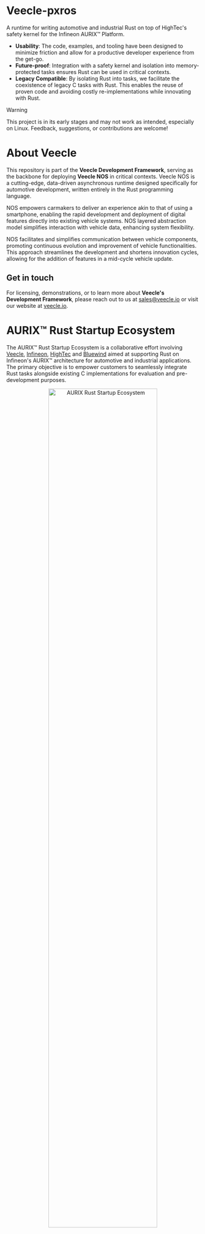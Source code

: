 # Veecle-pxros

A runtime for writing automotive and industrial Rust on top of HighTec's safety kernel for the Infineon AURIX™ Platform.

* **Usability**: The code, examples, and tooling have been designed to minimize friction and allow for a productive developer experience from the get-go.
* **Future-proof**: Integration with a safety kernel and isolation into memory-protected tasks ensures Rust can be used in critical contexts.
* **Legacy Compatible**: By isolating Rust into tasks, we facilitate the coexistence of legacy C tasks with Rust. This enables the reuse of proven code and avoiding costly re-implementations while innovating with Rust.

> [!WARNING]
> This project is in its early stages and may not work as intended, especially on Linux. Feedback, suggestions, or contributions are welcome!

# About Veecle

This repository is part of the **Veecle Development Framework**, serving as the backbone for deploying **Veecle NOS** in critical contexts. Veecle NOS is a cutting-edge, data-driven asynchronous runtime designed specifically for automotive development, written entirely in the Rust programming language.

NOS empowers carmakers to deliver an experience akin to that of using a smartphone, enabling the rapid development and deployment of digital features directly into existing vehicle systems. NOS layered abstraction model simplifies interaction with vehicle data, enhancing system flexibility.

NOS facilitates and simplifies communication between vehicle components, promoting continuous evolution and improvement of vehicle functionalities. This approach streamlines the development and shortens innovation cycles, allowing for the addition of features in a mid-cycle vehicle update.

## Get in touch

For licensing, demonstrations, or to learn more about **Veecle's Development Framework**, please reach out to us at [sales@veecle.io](mailto:sales@veecle.io) or visit our website at [veecle.io](https://www.veecle.io).

# AURIX™ Rust Startup Ecosystem

The AURIX™ Rust Startup Ecosystem is a collaborative effort involving [Veecle](https://www.veecle.io), [Infineon](https://www.infineon.com), [HighTec](https://hightec-rt.com) and [Bluewind](https://www.bluewind.it) aimed at supporting Rust on Infineon's AURIX™ architecture for automotive and industrial applications. The primary objective is to empower customers to seamlessly integrate Rust tasks alongside existing C implementations for evaluation and pre-development purposes.

<p align="center">
  <img src="./.github/ecosystem.png" alt="AURIX Rust Startup Ecosystem" width="75%"/>
</p>

The AURIX™ Rust Startup Ecosystem consists of:
* A [Peripheral Access Crate](https://github.com/Infineon/tc375-pac) (PAC) from Infineon.
* [Low-level drivers](https://github.com/bluewind-embedded-systems/bw-r-drivers-tc37x) from Bluewind, fully written in Rust.
* A precompiled version of [PXROS-HR](https://hightec-rt.com/en/products/real-time-os), an ASIL-D RTOS written in C, developed by HighTec.
* Rust [PXROS-HR bindings](https://github.com/hightec-rt/pxros) developed jointly by Veecle and HighTec.
* A Rust runtime from Veecle, named [veecle-pxros](https://github.com/veecle/veecle-pxros), which seamlessly integrates with PXROS-HR, providing a native Rust experience. This runtime also supports asynchronous execution where feasible.
* A curated set of examples by Veecle and Bluewind, covering bare metal driver examples, driver instances employing PXROS-HR, and connectivity application demonstrations.

For compiling Rust for AURIX™, HighTec offers a combined package of their Rust and C/C++ compiler, accessible [here](https://hightec-rt.com/en/products/development-platform).

Finally, to facilitate flashing and debugging on AURIX Veecle is maintaining the [tricore-probe](https://github.com/veecle/tricore-probe).

For additional information visit:
* https://www.veecle.io/aurix
* https://www.bluewind.it/rust
* https://hightec-rt.com/en/rust

# Getting started

> [!NOTE]  
> The included BSP only supports the [TC375 Lite Kit](https://www.infineon.com/cms/en/product/evaluation-boards/kit_a2g_tc375_lite/). Please open an issue or contact us if you require support for a different board.

The Rust code is structured to work with the [defmt](https://github.com/knurling-rs/defmt) framework and [tricore-probe](https://github.com/veecle/tricore-probe).

The compilation process works by first compiling a Rust library, defining one or more PXROS tasks, via **Cargo**. For Rust library examples, please see the **/examples** folder.

Next, **CMake** is used to compile the PXROS kernel and C tasks defined in the **app-tc37x** folder and to link everything together with the Rust library. The output is a `.elf` file that can be flashed to a board via Debugger or MEMTOOL.

## Installation

1. Install [rustup](https://rustup.rs) and this [toolchain](./rust-toolchain.toml): this is needed by Rust Analyzer to compile and test tricore-agnostic code and by HighTec's installer to configure the default toolchain.

2. Install HighTec's [Rust](https://hightec-rt.com/en/products/rust) and [C/C++ LLVM](https://hightec-rt.com/en/products/development-platform) compiler toolchains. Register and follow their installation instruction.

3. If on Windows, install Infineon's [DAS and MEMTOOL](https://www.infineon.com/cms/en/tools/aurix-tools/free-tools/infineon): these tools are required to utilize [tricore-probe](https://github.com/veecle/tricore-probe). If you are using Linux, please follow the guidelines provided in the repository.

4. Install **tricore-probe** via `cargo install --git https://github.com/veecle/tricore-probe`. Make sure the listed requirements are installed.

For additional installation instructions or troubleshooting please also visit [Bluewind's repository](https://github.com/bluewind-embedded-systems/bw-r-drivers-tc37x).

## Building and running

This repository provides a utility tool (`xtask`) to facilitate compilation and execution on a connected board or on the TSIM emulator.

#### Compile and run on the hardware board:

```bash
cargo xtask run --binary example-ipc --target tc162
```

#### Compile and run on the `tsim` emulator:

```bash
cargo xtask emulate --binary example-ipc --target tc162
```

#### Build the application without running it:

```bash
cargo xtask build --binary example-ipc --target tc162
```

`xtask` requires `tricore-probe` only when running the binary. If `tricore-probe` is not available in your system, you can still use `xtask` to build or emulate the project. Other tools (like Infineon's MEMTOOL) can then be used to flash and debug the output `.elf`.

`xtask` requires **CMake**, **Make**, and **Tricore-probe** (if used) to be available in the PATH environment variable.

#### Logging

Event 31 (with bit 1 << 31 set) is reserved by the defmt logging system and is not available for use by tasks. **Logging is only supported in tasks, not in interrupt handlers.**

#### TSIM

TSIM only simulates a single core. The examples were developed for multicore hardware and as such may not function as expected when run on the simulator. Similarly, logging might behave differently than on actual hardware.

#### Examples

Rust examples can be found in [examples](./examples). Examples are meant to run on the real hardware board: running them in **TSIM** will lead to unexpected and unintended behavior.

Additional low-level driver examples provided by Bluewind can be found here: https://github.com/bluewind-embedded-systems/bw-r-drivers-tc37x-examples.

## Limitations

The repository goal is to provide a library that users can simply include in their `Cargo.toml` and use to develop either C or Rust tasks without having to clone or download the whole repository.

However, due to linker/setup limitations, this is currently not possible. Users **must** develop both Rust and C tasks on top of this repository. Rust tasks can reside in any crate as shown by the examples, while C tasks must be developed according to PXROS-HR guidelines. An example can be seen [app-tc37x/pxros/tasks/InitTask].

**This limitation will be lifted in future releases.**

# Feature Requests and Bug Reports

We encourage users to submit feature requests and bug reports. Before submitting, please check if a similar request or report already exists in the issues section.

#### Feature Requests

If you have a feature request, follow these steps:

1. Go to the [Issues](https://github.com/your-username/repository/issues) section of the repository.
2. Click on the "New Issue" button.
3. Provide a clear and descriptive title for your feature request. Please start your title with "Feature: ...".
4. Clearly describe the feature you're proposing, your use-case and how the feature would improve/solve your use-case.

#### Bug Reports

If you've encountered a bug, follow these steps:

1. Go to the [Issues](https://github.com/your-username/repository/issues) section of the repository.
2. Click on the "New Issue" button.
3. Provide a clear and descriptive title for your bug report. Please start your title with "Bug: ...".
4. Clearly describe the issue, including steps to reproduce it.
5. Include information about your environment (e.g., operating system, browser, version), if necessary.

Thank you for helping us improve!

# Contributing

We welcome contributions to help improve and grow the project. Please take a moment to review this document to ensure a smooth and collaborative process.

Contributions happens via **pull requests**. To contribute:

- Fork the repository.
- Make your changes and commit them with a clear and concise commit message.
- Before submitting a pull request, make sure your code adheres to our coding standards and guidelines.
    - You can run `cargo xtask check` to run the CI checks locally. Any warnings or errors will cause the CI to fail.

#### Pull Request Process

- Ensure that your pull request addresses a specific issue or proposes a meaningful enhancement.
- Keep your pull request focused; avoid unrelated changes.
- Make sure your changes are well-tested and highlight any breaking changes in the pull request description.
- Provide a clear and detailed description of your pull request.

#### Testing

- Before submitting a pull request, make sure to test your changes thoroughly.
- Include relevant tests that cover your code changes.
- Ensure that all existing tests pass successfully.

## License

Licensed under Apache License, Version 2.0, with the exception of [app-tc37x](./app-tc37x/).
Unless you explicitly state otherwise, any contribution intentionally submitted for inclusion in this project by you, as defined in the Apache License, Version 2.0, shall be licensed under Apache License, Version 2.0, without any additional terms or conditions.

The folder [app-tc37x](./app-tc37x/) is provided by [HighTec EDV-Systeme GmbH](https://hightec-rt.com) and licensed under [BSL-1.0](./app-tc37x/LICENSE-BSL).
